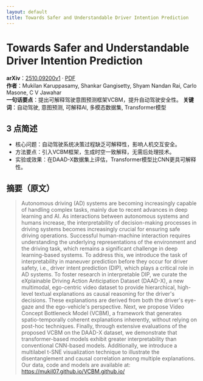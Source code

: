 ```yaml
---
layout: default
title: Towards Safer and Understandable Driver Intention Prediction
---
```


# Towards Safer and Understandable Driver Intention Prediction
**arXiv**：[2510.09200v1](https://arxiv.org/abs/2510.09200) · [PDF](https://arxiv.org/pdf/2510.09200.pdf)  
**作者**：Mukilan Karuppasamy, Shankar Gangisetty, Shyam Nandan Rai, Carlo Masone, C V Jawahar  
**一句话要点**：提出可解释驾驶意图预测框架VCBM，提升自动驾驶安全性。
**关键词**：自动驾驶, 意图预测, 可解释AI, 多模态数据集, Transformer模型

## 3 点简述
- 核心问题：自动驾驶系统决策过程缺乏可解释性，影响人机交互安全。
- 方法要点：引入VCBM框架，生成时空一致解释，无需后处理技术。
- 实验或效果：在DAAD-X数据集上评估，Transformer模型比CNN更具可解释性。

## 摘要（原文）

> Autonomous driving (AD) systems are becoming increasingly capable of handling
> complex tasks, mainly due to recent advances in deep learning and AI. As
> interactions between autonomous systems and humans increase, the
> interpretability of decision-making processes in driving systems becomes
> increasingly crucial for ensuring safe driving operations. Successful
> human-machine interaction requires understanding the underlying representations
> of the environment and the driving task, which remains a significant challenge
> in deep learning-based systems. To address this, we introduce the task of
> interpretability in maneuver prediction before they occur for driver safety,
> i.e., driver intent prediction (DIP), which plays a critical role in AD
> systems. To foster research in interpretable DIP, we curate the eXplainable
> Driving Action Anticipation Dataset (DAAD-X), a new multimodal, ego-centric
> video dataset to provide hierarchical, high-level textual explanations as
> causal reasoning for the driver's decisions. These explanations are derived
> from both the driver's eye-gaze and the ego-vehicle's perspective. Next, we
> propose Video Concept Bottleneck Model (VCBM), a framework that generates
> spatio-temporally coherent explanations inherently, without relying on post-hoc
> techniques. Finally, through extensive evaluations of the proposed VCBM on the
> DAAD-X dataset, we demonstrate that transformer-based models exhibit greater
> interpretability than conventional CNN-based models. Additionally, we introduce
> a multilabel t-SNE visualization technique to illustrate the disentanglement
> and causal correlation among multiple explanations. Our data, code and models
> are available at: https://mukil07.github.io/VCBM.github.io/

